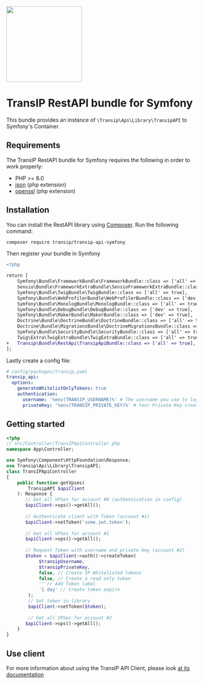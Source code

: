 <a href="https://transip.eu" target="_blank">
    <img width="200px" src="https://www.transip.nl/img/cp/transip-logo.svg">
</a>

# TransIP RestAPI bundle for Symfony

This bundle provides an instance of `\Transip\Api\Library\TransipAPI` to Symfony's Container. 

## Requirements

The TransIP RestAPI bundle for Symfony requires the following in order to work properly:

* PHP >= 8.0
* [json](https://www.php.net/manual/en/book.json.php) (php extension)
* [openssl](https://www.php.net/manual/en/book.openssl.php) (php extension)

## Installation
You can install the RestAPI library using [Composer](http://getcomposer.org/). Run the following command:
```bash
composer require transip/transip-api-symfony
```

Then register your bundle in Symfony
```diff
<?php

return [
    Symfony\Bundle\FrameworkBundle\FrameworkBundle::class => ['all' => true],
    Sensio\Bundle\FrameworkExtraBundle\SensioFrameworkExtraBundle::class => ['all' => true],
    Symfony\Bundle\TwigBundle\TwigBundle::class => ['all' => true],
    Symfony\Bundle\WebProfilerBundle\WebProfilerBundle::class => ['dev' => true, 'test' => true],
    Symfony\Bundle\MonologBundle\MonologBundle::class => ['all' => true],
    Symfony\Bundle\DebugBundle\DebugBundle::class => ['dev' => true],
    Symfony\Bundle\MakerBundle\MakerBundle::class => ['dev' => true],
    Doctrine\Bundle\DoctrineBundle\DoctrineBundle::class => ['all' => true],
    Doctrine\Bundle\MigrationsBundle\DoctrineMigrationsBundle::class => ['all' => true],
    Symfony\Bundle\SecurityBundle\SecurityBundle::class => ['all' => true],
    Twig\Extra\TwigExtraBundle\TwigExtraBundle::class => ['all' => true],
+   Transip\Bundle\RestApi\TransipApiBundle::class => ['all' => true],
];

```

Lastly create a config file:
```yaml
# config/packages/transip.yaml
transip_api:
  options:
    generateWhitelistOnlyTokens: true
    authentication:
      username: '%env(TRANSIP_USERNAME)%' # The username you use to login onto the Control Panel
      privateKey: '%env(TRANSIP_PRIVATE_KEY)%' # Your Private Key create from the Control Panel
````

## Getting started
```php
<?php
// src/Controller/TransIPApiController.php
namespace App\Controller;

use Symfony\Component\HttpFoundation\Response;
use Transip\Api\Library\TransipAPI;
class TransIPApiController
{
    public function getVpses(
        TransipAPI $apiClient
    ): Response {
       // Get all VPSes for account #0 (authentication in config)
       $apiClient->vps()->getAll();
       
       // Authenticate client with Token (account #1)
       $apiClient->setToken('some.jwt.token');
       
       // Get all VPSes for account #1
       $apiClient->vps()->getAll();
       
       // Request Token with username and private key (account #2)
       $token = $apiClient->auth()->createToken(
            $transipUsername,
            $transipPrivateKey,
            false, // Create IP Whitelisted tokens
            false, // Create a read only token
            '' // Add Token label
            '1 day' // Create token expire
        );
        // Set token in library
        $apiClient->setToken($token);
        
        // Get all VPSes for account #2
       $apiClient->vps()->getAll();
    }
}
```

## Use client
For more information about using the TransIP API Client, please look [at its documentation](https://github.com/transip/transip-api-php#get-all-domains)
